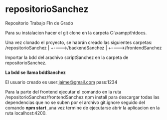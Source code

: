 # repositorioSanchez
Repositorio Trabajo FIn de Grado

Para su instalacion hacer el git clone en la carpeta C:\xampp\htdocs.

Una vez clonado el proyecto, se habrán creado las siguientes carpetas:
  /repositorioSanchez
      |
      +---->/backendSanchez
      |
      +---->/frontendSanchez

Importar la bdd del arachivo scriptSanchez en la carpeta de repositorioSanchez.

**La bdd se llama bddSanchez**

El usuario creado es user:jaime@gmail.com pass:1234

Para la parte del frontend ejecutar el comando en la ruta /repositorioSanchez/frontendSanchez npm install para descargar todas las dependencias que no se suben por el archivo git.ignore seguido del comando **npm start** ,una vez termine de ejecutarse abrir la aplicacion en la ruta localhost:4200.
